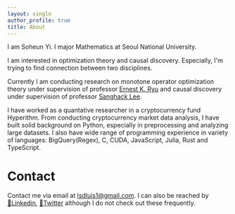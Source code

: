 ```yaml
---
layout: single
author_profile: true
title: About
---
```

I am Soheun Yi. I major Mathematics at Seoul National University.

I am interested in optimization theory and causal discovery. Especially, I'm trying to find connection between two disciplines.

Currently I am conducting research on monotone operator optimization theory under supervision of professor [Ernest K. Ryu][Ryu] and causal discovery under supervision of professor [Sanghack Lee][Lee]. 

I have worked as a quantative researcher in a cryptocurrency fund Hyperithm. From conducting cryptocurrency market data analysis, I have built solid background on Python, especially in preprocessing and analyzing large datasets. I also have wide range of programming experience in variety of languages: BigQuery(Regex), C, CUDA, JavaScript, Julia, Rust and TypeScript.

<!-- I enjoy visualizing mathematical concepts. You can check out my trial of [visualization of interpolation methods][na_visualization], programmed in Python and JavaScript(React). -->

# Contact
Contact me via email at [lsdluis1@gmail.com](mailto:lsdluis1@gmail.com). I can also be reached by [:link:Linkedin][linkedin], [:link:Twitter][twitter] although I do not check out these frequently.

[na_visualization]: https://lsdluis1.github.io/na_visualization/
[Ryu]: http://www.math.snu.ac.kr/~ernestryu/
[Lee]: https://www.sanghacklee.me/
[linkedin]: https://www.linkedin.com/in/soheun-yi-b7a923210/
[twitter]: https://twitter.com/isoheun